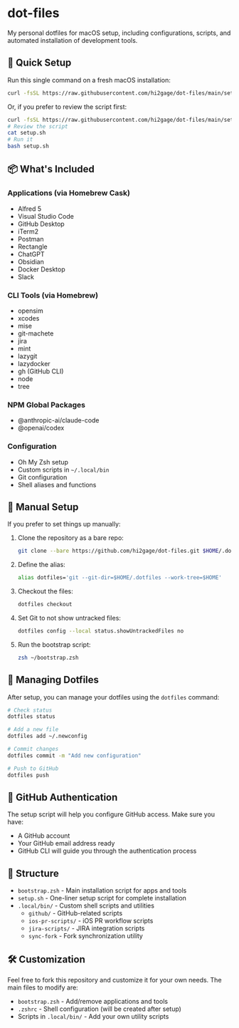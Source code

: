 # dot-files

My personal dotfiles for macOS setup, including configurations, scripts, and automated installation of development tools.

## 🚀 Quick Setup

Run this single command on a fresh macOS installation:

```bash
curl -fsSL https://raw.githubusercontent.com/hi2gage/dot-files/main/setup.sh | bash
```

Or, if you prefer to review the script first:

```bash
curl -fsSL https://raw.githubusercontent.com/hi2gage/dot-files/main/setup.sh -o setup.sh
# Review the script
cat setup.sh
# Run it
bash setup.sh
```

## 📦 What's Included

### Applications (via Homebrew Cask)
- Alfred 5
- Visual Studio Code
- GitHub Desktop
- iTerm2
- Postman
- Rectangle
- ChatGPT
- Obsidian
- Docker Desktop
- Slack

### CLI Tools (via Homebrew)
- opensim
- xcodes
- mise
- git-machete
- jira
- mint
- lazygit
- lazydocker
- gh (GitHub CLI)
- node
- tree

### NPM Global Packages
- @anthropic-ai/claude-code
- @openai/codex

### Configuration
- Oh My Zsh setup
- Custom scripts in `~/.local/bin`
- Git configuration
- Shell aliases and functions

## 🔧 Manual Setup

If you prefer to set things up manually:

1. Clone the repository as a bare repo:
   ```bash
   git clone --bare https://github.com/hi2gage/dot-files.git $HOME/.dotfiles
   ```

2. Define the alias:
   ```bash
   alias dotfiles='git --git-dir=$HOME/.dotfiles --work-tree=$HOME'
   ```

3. Checkout the files:
   ```bash
   dotfiles checkout
   ```

4. Set Git to not show untracked files:
   ```bash
   dotfiles config --local status.showUntrackedFiles no
   ```

5. Run the bootstrap script:
   ```bash
   zsh ~/bootstrap.zsh
   ```

## 📝 Managing Dotfiles

After setup, you can manage your dotfiles using the `dotfiles` command:

```bash
# Check status
dotfiles status

# Add a new file
dotfiles add ~/.newconfig

# Commit changes
dotfiles commit -m "Add new configuration"

# Push to GitHub
dotfiles push
```

## 🔑 GitHub Authentication

The setup script will help you configure GitHub access. Make sure you have:
- A GitHub account
- Your GitHub email address ready
- GitHub CLI will guide you through the authentication process

## 📂 Structure

- `bootstrap.zsh` - Main installation script for apps and tools
- `setup.sh` - One-liner setup script for complete installation
- `.local/bin/` - Custom shell scripts and utilities
  - `github/` - GitHub-related scripts
  - `ios-pr-scripts/` - iOS PR workflow scripts
  - `jira-scripts/` - JIRA integration scripts
  - `sync-fork` - Fork synchronization utility

## 🛠️ Customization

Feel free to fork this repository and customize it for your own needs. The main files to modify are:
- `bootstrap.zsh` - Add/remove applications and tools
- `.zshrc` - Shell configuration (will be created after setup)
- Scripts in `.local/bin/` - Add your own utility scripts